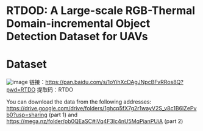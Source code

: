 # RTDOD: A Large-scale RGB-Thermal Domain-incremental Object Detection Dataset for UAVs
# Dataset 
![image](https://github.com/fenght96/RTDOD/blob/main/docs/samples.png)
链接：https://pan.baidu.com/s/1oYihXcDAgJNpcBFvRRos8Q?pwd=RTDO 
提取码：RTDO

You can download the data from the following addresses:
https://drive.google.com/drive/folders/1ghcp5fX7g2r1wayV2S_v8c1B6IZePvb0?usp=sharing (part 1)
and 
https://mega.nz/folder/pb0QEaSC#iVq4F3Ic4nU5MqPianPUiA (part 2)
